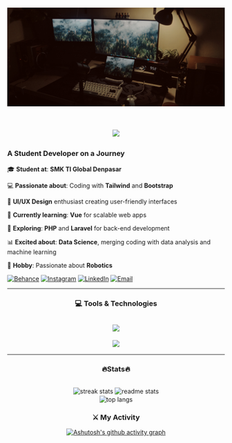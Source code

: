 ![Koding Image](Koding.jpg)



</div>
<h1 align="center">
    <img src="https://readme-typing-svg.demolab.com?font=Righteous&size=35&duration=4000&pause=500&color=F7F7F7&width=500&height=70&lines=Hi+There!+👋;+I'm+Dhiyo+Wikantara+✨&center=true&vCenter=true" /> <br>

### A Student Developer on a Journey    
    
</h1>


    
<div>
    <p>🎓 <strong>Student at</strong>: <strong>SMK TI Global Denpasar</strong></p>
      <p>💻 <strong>Passionate about</strong>: Coding with <strong>Tailwind</strong> and <strong>Bootstrap</strong></p>
      <p>🎨 <strong>UI/UX Design</strong> enthusiast creating user-friendly interfaces</p>
      <p>🌿 <strong>Currently learning</strong>: <strong>Vue</strong> for scalable web apps</p>
      <p>🔧 <strong>Exploring</strong>: <strong>PHP</strong> and <strong>Laravel</strong> for back-end development</p>
      <p>📊 <strong>Excited about</strong>: <strong>Data Science</strong>, merging coding with data analysis and machine learning</p>
      <p>🤖 <strong>Hobby</strong>: Passionate about <strong>Robotics</strong></p>
</div>



<div align="left">

[![Behance](https://img.shields.io/badge/Behance-0057ff?style=for-the-badge&logo=behance&logoColor=white)](https://www.behance.net/dhiyolawe)
[![Instagram](https://img.shields.io/badge/Instagram-e1306c?style=for-the-badge&logo=instagram&logoColor=white)](https://www.instagram.com/dhios.ntz)
[![LinkedIn](https://img.shields.io/badge/LinkedIn-0a66c2?style=for-the-badge&logo=linkedin&logoColor=white)](https://www.linkedin.com/in/dhiyo-wikantara-3172672ab)
[![Email](https://img.shields.io/badge/Email-d14836?style=for-the-badge&logo=gmail&logoColor=white)](mailto:dhiyolawe@gmail.com)

<div>



---

<div align="center">

### 💻 Tools & Technologies
<br>
<img src="https://skillicons.dev/icons?i=git,github,html,css,tailwind,bootstrap,js,react" />
<br>
<br>
<img src="https://skillicons.dev/icons?i=laravel,ps,ai,figma,arduino,vue,phpstorm,webstorm" />

</div>


---

<div align="center">

### 🔥Stats🔥

<div>
<br>
<div align=center>
  <img width=390 src="https://github-readme-streak-stats-salesp07.vercel.app/?user=st4rkxc&count_private=true&theme=react&border_radius=10" alt="streak stats"/>
  <img width=390 src="https://github-readme-stats-salesp07.vercel.app/api?username=st4rkxc&count_private=true&show_icons=true&theme=react&rank_icon=github&border_radius=10" alt="readme stats" />
  <br/>
  <img width=325 align="center" src="https://github-readme-stats-salesp07.vercel.app/api/top-langs/?username=st4rkxc&hide=HTML&langs_count=8&layout=compact&theme=react&border_radius=10&size_weight=0.5&count_weight=0.5&exclude_repo=github-readme-stats" alt="top langs" />
</div>


### ⚔️ My Activity

[![Ashutosh's github activity graph](https://github-readme-activity-graph.vercel.app/graph?username=st4rkxc&theme=github-compact)](https://github.com/ashutosh00710/github-readme-activity-graph)
